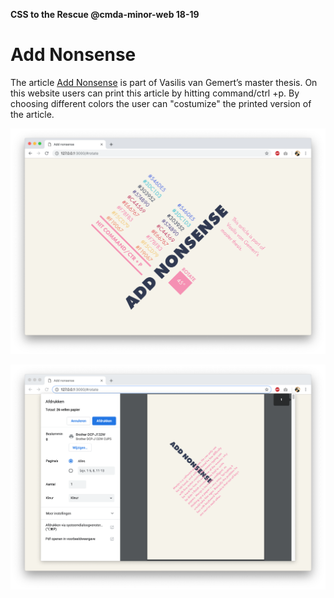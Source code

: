 **CSS to the Rescue @cmda-minor-web 18-19**

# Add Nonsense

The article [Add Nonsense](https://exclusive-design.vasilis.nl/add-nonsense/) is part of Vasilis van Gemert’s master thesis. On this website users can print this article by hitting command/ctrl +p. By choosing different colors the user can "costumize" the printed version of the article.

![screenshot](screenshot.png)

![screenshot2](screenshot2.png)
